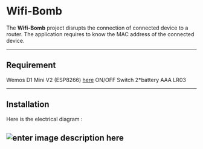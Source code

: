 Wifi-Bomb
===================

The **Wifi-Bomb** project disrupts the connection of connected device to a router. The application requires to know the MAC address of the connected device.

----------

Requirement
-------------
Wemos D1 Mini V2 (ESP8266) [here][1]
ON/OFF Switch 
2*battery AAA LR03 

----------

Installation
-------------

Here is the electrical diagram : 

![enter image description here](http://img4.hostingpics.net/pics/265596schemaeletrique.png)
----------



[1]: https://hackspark.fr/fr/wemos-d1-mini-v2-esp8266-arduino-compatible-layout-wifi-80-160mhz-4mb-flash.html

